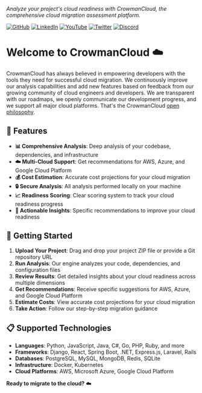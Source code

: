 _Analyze your project's cloud readiness with CrowmanCloud, the comprehensive cloud migration assessment platform._

[![GitHub](https://img.shields.io/badge/GitHub-%40crowmancloud-blue)](https://github.com/crowmancloud)
[![LinkedIn](https://img.shields.io/badge/LinkedIn-%40crowmancloud-blue)](https://www.linkedin.com/company/crowmancloud)
[![YouTube](https://img.shields.io/badge/YouTube-%40crowmancloud-blue)](https://www.youtube.com/c/crowmancloud)
[![Twitter](https://img.shields.io/badge/Twitter-%40crowmancloud-blue)](https://twitter.com/crowmancloud)
[![Discord](https://img.shields.io/badge/Discord-%40crowmancloud-blue)](https://discord.gg/crowmancloud)

# Welcome to CrowmanCloud ☁️

CrowmanCloud has always believed in empowering developers with the tools they need for successful cloud migration. We continuously improve our analysis capabilities and add new features based on feedback from our growing community of cloud engineers and developers. We are transparent with our roadmaps, we openly communicate our development progress, and we support all major cloud platforms. That's the CrowmanCloud [open philosophy](https://crowmancloud.com/company/open-philosophy/).



## 🚀 Features

- **📊 Comprehensive Analysis**: Deep analysis of your codebase, dependencies, and infrastructure
- **☁️ Multi-Cloud Support**: Get recommendations for AWS, Azure, and Google Cloud Platform
- **💰 Cost Estimation**: Accurate cost projections for your cloud migration
- **🔒 Secure Analysis**: All analysis performed locally on your machine
- **📈 Readiness Scoring**: Clear scoring system to track your cloud readiness progress
- **🎯 Actionable Insights**: Specific recommendations to improve your cloud readiness


## 🎯 Getting Started

1. **Upload Your Project**: Drag and drop your project ZIP file or provide a Git repository URL
2. **Run Analysis**: Our engine analyzes your code, dependencies, and configuration files
3. **Review Results**: Get detailed insights about your cloud readiness across multiple dimensions
4. **Get Recommendations**: Receive specific suggestions for AWS, Azure, and Google Cloud Platform
5. **Estimate Costs**: View accurate cost projections for your cloud migration
6. **Take Action**: Follow our step-by-step migration guidance

## 📋 Supported Technologies

- **Languages**: Python, JavaScript, Java, C#, Go, PHP, Ruby, and more
- **Frameworks**: Django, React, Spring Boot, .NET, Express.js, Laravel, Rails
- **Databases**: PostgreSQL, MySQL, MongoDB, Redis, SQLite
- **Infrastructure**: Docker, Kubernetes 
- **Cloud Platforms**: AWS, Microsoft Azure, Google Cloud Platform


**Ready to migrate to the cloud?** ☁️
